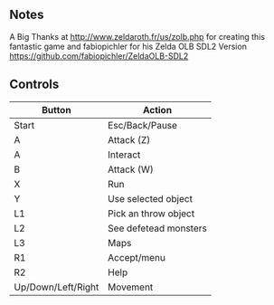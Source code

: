 ## Notes

A Big Thanks at http://www.zeldaroth.fr/us/zolb.php for creating this fantastic game and fabiopichler for his Zelda OLB SDL2 Version https://github.com/fabiopichler/ZeldaOLB-SDL2

## Controls

| Button | Action |
|--|--| 
|Start |Esc/Back/Pause|
|A|Attack (Z)|
|A|Interact|
|B|Attack (W)|
|X|Run|
|Y|Use selected object|
|L1|Pick an throw object|
|L2|See defetead monsters|
|L3|Maps|
|R1|Accept/menu|
|R2|Help|
|Up/Down/Left/Right|Movement|


